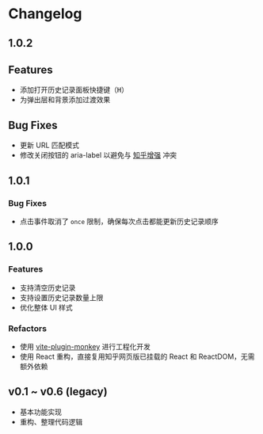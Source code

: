 # Changelog


## 1.0.2

## Features

- 添加打开历史记录面板快捷键（<kbd>H</kbd>）
- 为弹出层和背景添加过渡效果
  
## Bug Fixes

- 更新 URL 匹配模式
- 修改关闭按钮的 aria-label 以避免与 [知乎增强](https://greasyfork.org/scripts/419081) 冲突

## 1.0.1

### Bug Fixes

- 点击事件取消了 `once` 限制，确保每次点击都能更新历史记录顺序

## 1.0.0

### Features
- 支持清空历史记录
- 支持设置历史记录数量上限
- 优化整体 UI 样式

### Refactors
- 使用 [vite-plugin-monkey](https://github.com/lisonge/vite-plugin-monkey) 进行工程化开发
- 使用 React 重构，直接复用知乎网页版已挂载的 React 和 ReactDOM，无需额外依赖


## v0.1 ~ v0.6 (legacy)

- 基本功能实现
- 重构、整理代码逻辑

